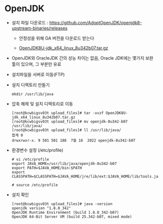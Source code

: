 # OpenJDK 

- 설치 파일 다운로드 : https://github.com/AdoptOpenJDK/openjdk8-upstream-binaries/releases

  * 안정성을 위해 GA 버전을 다운로드 받는다

  * [OpenJDK8U-jdk_x64_linux_8u342b07.tar.gz](https://github.com/AdoptOpenJDK/openjdk8-upstream-binaries/releases/download/jdk8u342-b07/OpenJDK8U-jdk_x64_linux_8u342b07.tar.gz)

* OpenJDK와 OracleJDK 간의 성능 차이는 없음, Oracle JDK에는 몇가지 보완 툴이 있으며, 그 부분만 유료

* 설치파일을 서버로 이동(FTP)

* 설치 디렉토리 만들기

  ```shell
  mkdir /usr/lib/java
  ```

* 압축 해제 및 설치 디렉토리로 이동

  ```shell
  [root@kcwbigsv03t upload_files]# tar -xvzf OpenJDK8U-jdk_x64_linux_8u342b07.tar.gz
  [root@kcwbigsv03t upload_files]# mv openjdk-8u342-b07 /usr/lib/java/
  [root@kcwbigsv03t upload_files]# ll /usr/lib/java/
  합계 0
  drwxrwxr-x. 9 501 501 188  7월 16  2022 openjdk-8u342-b07
  ```

* 환경변수 설정 (/etc/profile)

  ```shell
  # vi /etc/profile
  export JAVA_HOME=/usr/lib/java/openjdk-8u342-b07
  export PATH=$JAVA_HOME/bin:$PATH
  export CLASSPATH=$CLASSPATH=$JAVA_HOME/jre/lib/ext:$JAVA_HOME/lib/tools.jar
  
  # source /etc/profile
  ```

* 설치 확인

  ```shell
  [root@kcwbigsv03t upload_files]# java -version
  openjdk version "1.8.0_342"
  OpenJDK Runtime Environment (build 1.8.0_342-b07)
  OpenJDK 64-Bit Server VM (build 25.342-b07, mixed mode)
  ```

  



